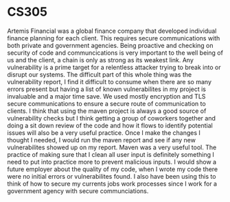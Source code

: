 # CS305


Artemis Financial was a global finance company that developed individual finance planning for each client. This requires secure communications with both private and government agencies. Being proactive and checking on security of code and communcications is very important to the well being of us and the client, a chain is only as strong as its weakest link. Any vulnerability is a prime target for a relentless attacker trying to break into or disrupt our systems. The difficult part of this whole thing was the vulnerability report, I find it difficult to consume when there are so many errors present but having a list of known vulnerabilites in my project is invaluable and a major time save. We used mostly encryption and TLS secure communications to ensure a secure route of communication to clients. I think that using the maven project is always a good source of vulnerability checks but I think getting a group of coworkers together and doing a sit down review of the code and how it flows to identify potential issues will also be a very useful practice. Once I make the changes I thought I needed, I would run the maven report and see if any new vulnerabilites showed up on my report. Maven was a very useful tool. The practice of making sure that I clean all user input is definitely something I need to put into practice more to prevent malicious inputs. I would show a future employer about the quality of my code, when I wrote my code there were no initial errors or vulnerabilites found. I also have been using this to think of how to secure my currents jobs work processes since I work for a government agency with secure communciations. 
